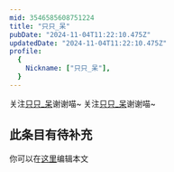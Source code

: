 ```yaml
---
mid: 3546585608751224
title: "只只_呆"
pubDate: "2024-11-04T11:22:10.475Z"
updatedDate: "2024-11-04T11:22:10.475Z"
profile:
  {
    Nickname: ["只只_呆"],
  }
---
```


关注[只只_呆](https://space.bilibili.com/3546585608751224)谢谢喵~ 关注[只只_呆](https://space.bilibili.com/3546585608751224)谢谢喵~

## 此条目有待补充
你可以在[这里](https://github.com/Yuhanawa/VTuber.ICU-Content/edit/master/v/只只_呆/index.md)编辑本文
